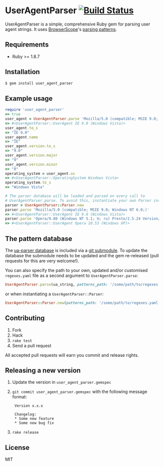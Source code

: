 # UserAgentParser [![Build Status](https://secure.travis-ci.org/toolmantim/user_agent_parser.png?branch=master)](http://travis-ci.org/toolmantim/user_agent_parser)

UserAgentParser is a simple, comprehensive Ruby gem for parsing user agent strings. It uses [BrowserScope](http://www.browserscope.org/)'s [parsing patterns](https://github.com/tobie/ua-parser).

## Requirements

* Ruby >= 1.8.7

## Installation

```bash
$ gem install user_agent_parser
```

## Example usage

```ruby
require 'user_agent_parser'
=> true
user_agent = UserAgentParser.parse 'Mozilla/5.0 (compatible; MSIE 9.0; Windows NT 6.0;)'
=> #<UserAgentParser::UserAgent IE 9.0 (Windows Vista)>
user_agent.to_s
=> "IE 9.0"
user_agent.name
=> "IE"
user_agent.version.to_s
=> "9.0"
user_agent.version.major
=> "9"
user_agent.version.minor
=> "0"
operating_system = user_agent.os
=> #<UserAgentParser::OperatingSystem Windows Vista>
operating_system.to_s
=> "Windows Vista"

# The parser database will be loaded and parsed on every call to
# UserAgentParser.parse. To avoid this, instantiate your own Parser instance.
parser = UserAgentParser::Parser.new
parser.parse 'Mozilla/5.0 (compatible; MSIE 9.0; Windows NT 6.0;)'
=> #<UserAgentParser::UserAgent IE 9.0 (Windows Vista)>
parser.parse 'Opera/9.80 (Windows NT 5.1; U; ru) Presto/2.5.24 Version/10.53'
=> #<UserAgentParser::UserAgent Opera 10.53 (Windows XP)>
```

## The pattern database

The [ua-parser database](https://github.com/tobie/ua-parser/blob/master/regexes.yaml) is included via a [git submodule](http://help.github.com/submodules/). To update the database the submodule needs to be updated and the gem re-released (pull requests for this are very welcome!).

You can also specify the path to your own, updated and/or customised `regexes.yaml` file as a second argument to `UserAgentParser.parse`:

```ruby
UserAgentParser.parse(ua_string, patterns_path: '/some/path/to/regexes.yaml')
```

or when instantiating a `UserAgentParser::Parser`:

```ruby
UserAgentParser::Parser.new(patterns_path: '/some/path/to/regexes.yaml').parse(ua_string)
```

## Contributing

1. Fork
2. Hack
3. `rake test`
4. Send a pull request

All accepted pull requests will earn you commit and release rights.

## Releasing a new version

1. Update the version in `user_agent_parser.gemspec`
2. `git commit user_agent_parser.gemspec` with the following message format:

        Version x.x.x

        Changelog:
        * Some new feature
        * Some new bug fix
3. `rake release`

## License

MIT
